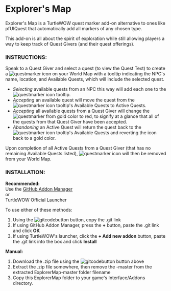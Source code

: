 # **Explorer's Map**

Explorer's Map is a TurtleWOW quest marker add-on alternative to ones like pfUIQuest that automatically add all markers of any chosen type.

This add-on is all about the spirit of exploration while still allowing players a way to keep track of Quest Givers (and their quest offerings).

### INSTRUCTIONS:<br>

Speak to a Quest Giver and select a quest (to view the Quest Text) to create a ![questmarker](https://imgur.com/KRKtTJ3.png) icon on your World Map with a tooltip indicating
the NPC's name, location, and Available Quests, which will include the selected quest.

  * _Selecting_ available quests from an NPC this way will add each one to the ![questmarker](https://imgur.com/KRKtTJ3.png) icon tooltip.
  * _Accepting_ an available quest will move the quest from the ![questmarker](https://imgur.com/KRKtTJ3.png) icon tooltip's Available Quests to Active Quests.
  * _Accepting_ all available quests from a Quest Giver will change the ![questmarker](https://imgur.com/KRKtTJ3.png) from gold color to red, to signify at a glance that all of the quests from that Quest Giver have been accepted.
  * _Abandoning_ an Active Quest will return the quest back to the ![questmarker](https://imgur.com/KRKtTJ3.png) icon tooltip's Available Quests and reverting the icon back to a gold color.

Upon completion of all Active Quests from a Quest Giver (that has no remaining Available Quests listed), ![questmarker](https://imgur.com/KRKtTJ3.png) icon will then be removed from your World Map.

### INSTALLATION:<br>

**Recommended:**<br>
Use the [GitHub Addon Manager](https://turtle-wow.fandom.com/wiki/GitAddonsManager)<br>
or<br>
TurtleWOW Official Launcher

To use either of these methods: 
 1. Using the ![gitcodebutton](https://imgur.com/C79XiBN.png) button, copy the .git link
 2. If using GitHub Addon Manager, press the **+** button, paste the .git link and click **OK**
 3. If using TurtleWOW's launcher, click the  **+ Add new addon** button, paste the .git link into the box and click **Install**

**Manual:**<br>
 1. Download the .zip file using the ![gitcodebutton](https://imgur.com/C79XiBN.png) button above
 2. Extract the .zip file somewhere, then remove the -master from the extracted ExplorerMap-master folder filename 
 3. Copy this ExplorerMap folder to your game's Interface/Addons directory.
